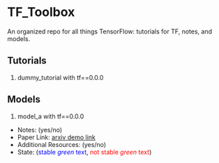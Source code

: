 # TF_Toolbox
An organized repo for all things TensorFlow: tutorials for TF, notes, and models. 

## Tutorials 
1. dummy_tutorial with tf==0.0.0

## Models
1. model_a with tf==0.0.0
  * Notes: (yes/no)
  * Paper Link: [arxiv demo link ]("https://arxiv.org/")
  * Additional Resources: (yes/no)
  * State: (<span style="color:blue">stable *green* text</span>, <span style="color:red">not stable *green* text</span>)
